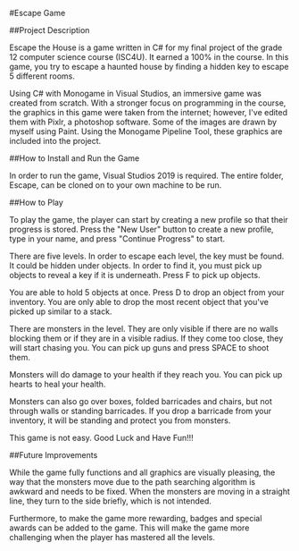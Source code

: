 #Escape Game

##Project Description

Escape the House is a game written in C# for my final project of the grade 12 computer science course (ISC4U). It earned a 100% in the course. In this game, you try to escape a haunted house by finding a hidden key to escape 5 different rooms.

Using C# with Monogame in Visual Studios, an immersive game was created from scratch. With a stronger focus on programming in the course, the graphics in this game were taken from the internet; however, I've edited them with Pixlr, a photoshop software. Some of the images are drawn by myself using Paint. Using the Monogame Pipeline Tool, these graphics are included into the project.

##How to Install and Run the Game

In order to run the game, Visual Studios 2019 is required. The entire folder, Escape, can be cloned on to your own machine to be run. 

##How to Play

To play the game, the player can start by creating a new profile so that their progress is stored. Press the "New User" button to create a new profile, type in your name, and press "Continue Progress" to start. 

There are five levels. In order to escape each level, the key must be found. It could be hidden under objects. In order to find it, you must pick up objects to reveal a key if it is underneath. Press F to pick up objects.

You are able to hold 5 objects at once. Press D to drop an object from your inventory. You are only able to drop the most recent object that you've picked up similar to a stack.

There are monsters in the level. They are only visible if there are no walls blocking them or if they are in a visible radius. If they come too close, they will start chasing you. You can pick up guns and press SPACE to shoot them. 

Monsters will do damage to your health if they reach you. You can pick up hearts to heal your health. 

Monsters can also go over boxes, folded barricades and chairs, but not through walls or standing barricades. If you drop a barricade from your inventory, it will be standing and protect you from monsters.

This game is not easy. Good Luck and Have Fun!!! 

##Future Improvements

While the game fully functions and all graphics are visually pleasing, the way that the monsters move due to the path searching algorithm is awkward and needs to be fixed. When the monsters are moving in a straight line, they turn to the side briefly, which is not intended.

Furthermore, to make the game more rewarding, badges and special awards can be added to the game. This will make the game more challenging when the player has mastered all the levels.
